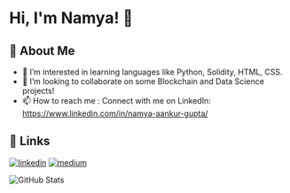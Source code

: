 # Hi, I'm Namya! 👋

## 🚀 About Me
- 👀 I’m interested in learning languages like Python, Solidity, HTML, CSS. 
- 💞️ I’m looking to collaborate on some Blockchain and Data Science projects!
- 📫 How to reach me : 
  Connect with me on LinkedIn: https://www.linkedin.com/in/namya-aankur-gupta/
  
## 🔗 Links
[![linkedin](https://img.shields.io/badge/linkedin-0A66C2?style=for-the-badge&logo=linkedin&logoColor=white)](https://www.linkedin.com/in/namya-aankur-gupta/)
[![medium](https://img.shields.io/badge/Medium-12100E?style=for-the-badge&logo=medium&logoColor=white)](https://medium.com/@namyagupta2001)

![GitHub Stats](https://github-readme-stats.vercel.app/api?username=Namyagupta&theme=radical)
<!---
Namyagupta/Namyagupta is a ✨ special ✨ repository because its `README.md` (this file) appears on your GitHub profile.
You can click the Preview link to take a look at your changes.
--->
